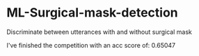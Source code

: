 # ML-Surgical-mask-detection
Discriminate between utterances with and without surgical mask


I've finished the competition with an acc score of: 0.65047 
